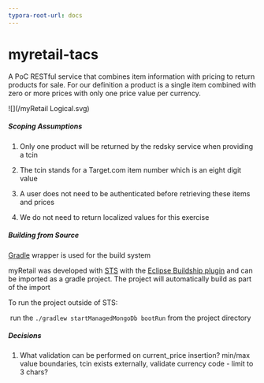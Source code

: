 ```yaml
---
typora-root-url: docs
---
```


# myretail-tacs
A PoC RESTful service that combines item information with pricing to return products for sale. For our definition a product is a single item combined with zero or more prices with only one price value per currency.

![](/myRetail Logical.svg)



##### Scoping Assumptions

1. Only one product will be returned by the redsky service when providing a tcin

2. The tcin stands for a Target.com item number which is an eight digit value

3. A user does not need to be authenticated before retrieving these items and prices

4. We do not need to return localized values for this exercise

   

##### Building from Source

[Gradle](https://gradle.org/) wrapper is used for the build system

myRetail was developed with [STS](https://spring.io/tools/sts) with the [Eclipse Buildship plugin](https://www.google.com/url?sa=t&rct=j&q=&esrc=s&source=web&cd=1&cad=rja&uact=8&ved=2ahUKEwjKz4G12MnmAhWSFTQIHfoABc8QFjAAegQIChAC&url=https%3A%2F%2Fprojects.eclipse.org%2Fprojects%2Ftools.buildship&usg=AOvVaw3w79u_pTg-smfQ0zfK5PIN) and can be imported as a gradle project. The project will automatically build as part of the import

To run the project outside of STS:

​	run the `./gradlew startManagedMongoDb bootRun` from the project directory

##### Decisions

1. What validation can be performed on current_price insertion? min/max value boundaries, tcin exists externally, validate currency code - limit to 3 chars?